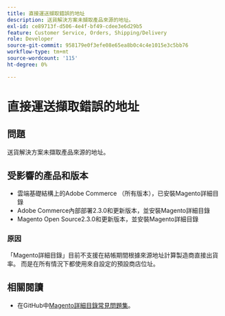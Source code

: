 ```yaml
---
title: 直接運送擷取錯誤的地址
description: 送貨解決方案未擷取產品來源的地址。
exl-id: ce89713f-d506-4e4f-bf49-cdee3e6d29b5
feature: Customer Service, Orders, Shipping/Delivery
role: Developer
source-git-commit: 958179e0f3efe08e65ea8b0c4c4e1015e3c5bb76
workflow-type: tm+mt
source-wordcount: '115'
ht-degree: 0%

---
```


# 直接運送擷取錯誤的地址

## 問題

送貨解決方案未擷取產品來源的地址。

## 受影響的產品和版本

* 雲端基礎結構上的Adobe Commerce （所有版本），已安裝Magento詳細目錄
* Adobe Commerce內部部署2.3.0和更新版本，並安裝Magento詳細目錄
* Magento Open Source2.3.0和更新版本，並安裝Magento詳細目錄

### 原因

「Magento詳細目錄」目前不支援在結帳期間根據來源地址計算製造商直接出貨率。 而是在所有情況下都使用來自設定的預設商店位址。

## 相關閱讀

* 在GitHub中[Magento詳細目錄常見問題集](https://github.com/magento/inventory/wiki/MSI-FAQs)。
